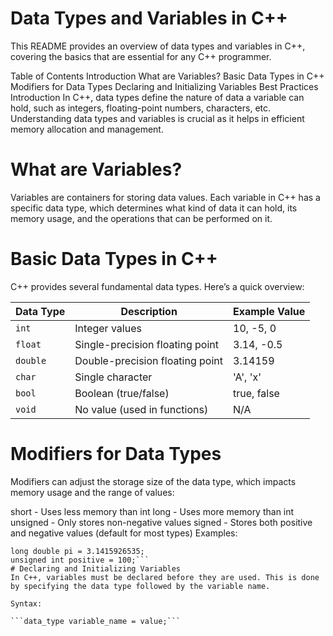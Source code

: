 # Data Types and Variables in C++
This README provides an overview of data types and variables in C++, covering the basics that are essential for any C++ programmer.

Table of Contents
Introduction
What are Variables?
Basic Data Types in C++
Modifiers for Data Types
Declaring and Initializing Variables
Best Practices
Introduction
In C++, data types define the nature of data a variable can hold, such as integers, floating-point numbers, characters, etc. Understanding data types and variables is crucial as it helps in efficient memory allocation and management.

# What are Variables?
Variables are containers for storing data values. Each variable in C++ has a specific data type, which determines what kind of data it can hold, its memory usage, and the operations that can be performed on it.

# Basic Data Types in C++
C++ provides several fundamental data types. Here’s a quick overview:

| Data Type | Description                      | Example Value      |
|-----------|----------------------------------|--------------------|
| `int`     | Integer values                   | 10, -5, 0         |
| `float`   | Single-precision floating point  | 3.14, -0.5        |
| `double`  | Double-precision floating point  | 3.14159           |
| `char`    | Single character                 | 'A', 'x'          |
| `bool`    | Boolean (true/false)             | true, false       |
| `void`    | No value (used in functions)     | N/A               |

# Modifiers for Data Types
Modifiers can adjust the storage size of the data type, which impacts memory usage and the range of values:

short - Uses less memory than int
long - Uses more memory than int
unsigned - Only stores non-negative values
signed - Stores both positive and negative values (default for most types)
Examples:


```short int a = -10;
long double pi = 3.1415926535;
unsigned int positive = 100;```
# Declaring and Initializing Variables
In C++, variables must be declared before they are used. This is done by specifying the data type followed by the variable name.

Syntax:

```data_type variable_name = value;```
